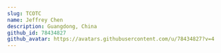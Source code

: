 ```yaml
---
slug: TCOTC
name: Jeffrey Chen
description: Guangdong, China
github_id: 78434827
github_avatar: https://avatars.githubusercontent.com/u/78434827?v=4
---
```


